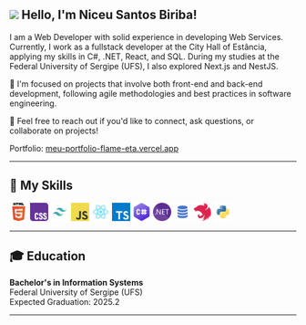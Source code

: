 ## <img src="https://media.giphy.com/media/hvRJCLFzcasrR4ia7z/giphy.gif" width="30px"/> Hello, I'm Niceu Santos Biriba!



I am a Web Developer with solid experience in developing Web Services. Currently, I work as a fullstack developer at the City Hall of Estância, applying my skills in C#, .NET, React, and SQL. During my studies at the Federal University of Sergipe (UFS), I also explored Next.js and NestJS.

🔭 I'm focused on projects that involve both front-end and back-end development, following agile methodologies and best practices in software engineering.

💬 Feel free to reach out if you'd like to connect, ask questions, or collaborate on projects!

Portfolio: [meu-portfolio-flame-eta.vercel.app](https://meu-portfolio-flame-eta.vercel.app)

---

## 🦄 My Skills

<code><img height="32" src="https://raw.githubusercontent.com/github/explore/379d49236d826364be968345e0a085d044108cff/topics/html/html.png" alt="HTML"/></code>
<code><img height="32" src="https://raw.githubusercontent.com/github/explore/379d49236d826364be968345e0a085d044108cff/topics/css/css.png" alt="CSS"/></code>
<code><img height="32" src="https://raw.githubusercontent.com/github/explore/379d49236d826364be968345e0a085d044108cff/topics/tailwind/tailwind.png" alt="TailwindCSS"/></code>
<code><img height="32" src="https://raw.githubusercontent.com/github/explore/80688e429a7d4ef2fca1e82350fe8e3517d3494d/topics/javascript/javascript.png" alt="JavaScript"/></code>
<code><img height="32" src="https://raw.githubusercontent.com/github/explore/80688e429a7d4ef2fca1e82350fe8e3517d3494d/topics/react/react.png" alt="React"/></code>
<code><img height="32" src="https://raw.githubusercontent.com/github/explore/37c71fdca4e12086faf8c7009793d2eb588c914e/topics/typescript/typescript.png" alt="TypeScript"/></code>
<code><img height="32" src="https://raw.githubusercontent.com/github/explore/37c71fdca4e12086faf8c7009793d2eb588c914e/topics/csharp/csharp.png" alt="C#"/></code>
<code><img height="32" src="https://raw.githubusercontent.com/github/explore/37c71fdca4e12086faf8c7009793d2eb588c914e/topics/dotnet/dotnet.png" alt=".NET"/></code>
<code><img height="32" src="https://raw.githubusercontent.com/github/explore/96943574ba0c0340ba6ea1e6f768e9abe43e34e1/topics/sql/sql.png" alt="SQL Server"/></code>
<code><img height="32" src="https://raw.githubusercontent.com/github/explore/37c71fdca4e12086faf8c7009793d2eb588c914e/topics/nestjs/nestjs.png" alt="NestJS"/></code>
<code><img height="32" src="https://raw.githubusercontent.com/github/explore/37c71fdca4e12086faf8c7009793d2eb588c914e/topics/python/python.png" alt="Python"/></code>

---

## 🎓 Education

**Bachelor's in Information Systems**  
Federal University of Sergipe (UFS)  
Expected Graduation: 2025.2

---

